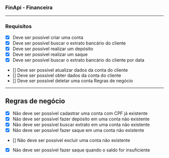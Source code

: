 ### FinApi - Financeira

---

### Requisitos

- [x] Deve ser possível criar uma conta  
- [x] Deve ser possível buscar o extrato bancário do cliente  
- [x] Deve ser possível realizar um depósito  
- [x] Deve ser possível realizar um saque  
- [x] Deve ser possível buscar o extrato bancário do cliente por data  
- [] Deve ser possível atualizar dados da conta do cliente  
- [] Deve ser possível obter dados da conta do cliente  
- [] Deve ser possível deletar uma conta Regras de negócio  

---

## Regras de negócio  
- [x] Não deve ser possível cadastrar uma conta com CPF já existente  
- [x] Não deve ser possível fazer depósito em uma conta não existente  
- [x] Não deve ser possível buscar extrato em uma conta não existente  
- [x] Não deve ser possível fazer saque em uma conta não existente  
- [] Não deve ser possível excluir uma conta não existente  
- [x] Não deve ser possível fazer saque quando o saldo for insuficiente  